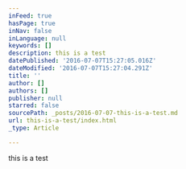 ```yaml
---
inFeed: true
hasPage: true
inNav: false
inLanguage: null
keywords: []
description: this is a test
datePublished: '2016-07-07T15:27:05.016Z'
dateModified: '2016-07-07T15:27:04.291Z'
title: ''
author: []
authors: []
publisher: null
starred: false
sourcePath: _posts/2016-07-07-this-is-a-test.md
url: this-is-a-test/index.html
_type: Article

---
```

this is a test